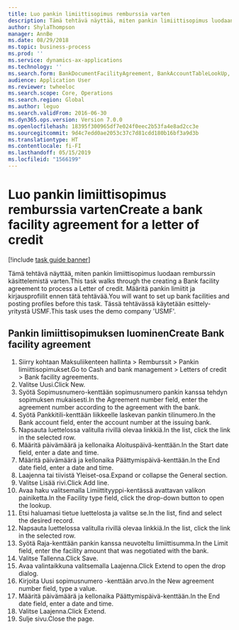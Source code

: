 ```yaml
---
title: Luo pankin limiittisopimus remburssia varten
description: Tämä tehtävä näyttää, miten pankin limiittisopimus luodaan remburssin käsittelemistä varten.
author: ShylaThompson
manager: AnnBe
ms.date: 08/29/2018
ms.topic: business-process
ms.prod: ''
ms.service: dynamics-ax-applications
ms.technology: ''
ms.search.form: BankDocumentFacilityAgreement, BankAccountTableLookUp, BankDocumentFacilityAgreementExtension, DefaultDashboard
audience: Application User
ms.reviewer: twheeloc
ms.search.scope: Core, Operations
ms.search.region: Global
ms.author: leguo
ms.search.validFrom: 2016-06-30
ms.dyn365.ops.version: Version 7.0.0
ms.openlocfilehash: 18395f300965df7e024f0eec2b53fa4e8ad2cc3e
ms.sourcegitcommit: 9d4c7edd0ae2053c37c7d81cdd180b16bf3a9d3b
ms.translationtype: HT
ms.contentlocale: fi-FI
ms.lasthandoff: 05/15/2019
ms.locfileid: "1566199"
---
```

# <a name="create-a-bank-facility-agreement-for-a-letter-of-credit"></a><span data-ttu-id="07f6e-103">Luo pankin limiittisopimus remburssia varten</span><span class="sxs-lookup"><span data-stu-id="07f6e-103">Create a bank facility agreement for a letter of credit</span></span>

[!include [task guide banner](../../includes/task-guide-banner.md)]

<span data-ttu-id="07f6e-104">Tämä tehtävä näyttää, miten pankin limiittisopimus luodaan remburssin käsittelemistä varten.</span><span class="sxs-lookup"><span data-stu-id="07f6e-104">This task walks through the creating a Bank facility agreement to process a Letter of credit.</span></span> <span data-ttu-id="07f6e-105">Määritä pankin limiitit ja kirjausprofiilit ennen tätä tehtävää.</span><span class="sxs-lookup"><span data-stu-id="07f6e-105">You will want to set up bank facilities and posting profiles before this task.</span></span>  <span data-ttu-id="07f6e-106">Tässä tehtävässä käytetään esittely-yritystä USMF.</span><span class="sxs-lookup"><span data-stu-id="07f6e-106">This task uses the demo company 'USMF'.</span></span>  


## <a name="create-bank-facility-agreement"></a><span data-ttu-id="07f6e-107">Pankin limiittisopimuksen luominen</span><span class="sxs-lookup"><span data-stu-id="07f6e-107">Create Bank facility agreement</span></span>
1. <span data-ttu-id="07f6e-108">Siirry kohtaan Maksuliikenteen hallinta > Remburssit > Pankin limiittisopimukset.</span><span class="sxs-lookup"><span data-stu-id="07f6e-108">Go to Cash and bank management > Letters of credit > Bank facility agreements.</span></span>
2. <span data-ttu-id="07f6e-109">Valitse Uusi.</span><span class="sxs-lookup"><span data-stu-id="07f6e-109">Click New.</span></span>
3. <span data-ttu-id="07f6e-110">Syötä Sopimusnumero-kenttään sopimusnumero pankin kanssa tehdyn sopimuksen mukaisesti.</span><span class="sxs-lookup"><span data-stu-id="07f6e-110">In the Agreement number field, enter the agreement number according to the agreement with the bank.</span></span>
4. <span data-ttu-id="07f6e-111">Syötä Pankkitili-kenttään liikkeelle laskevan pankin tilinumero.</span><span class="sxs-lookup"><span data-stu-id="07f6e-111">In the Bank account field, enter the account number at the issuing bank.</span></span>
5. <span data-ttu-id="07f6e-112">Napsauta luettelossa valitulla rivillä olevaa linkkiä.</span><span class="sxs-lookup"><span data-stu-id="07f6e-112">In the list, click the link in the selected row.</span></span>
6. <span data-ttu-id="07f6e-113">Määritä päivämäärä ja kellonaika Aloituspäivä-kenttään.</span><span class="sxs-lookup"><span data-stu-id="07f6e-113">In the Start date field, enter a date and time.</span></span>
7. <span data-ttu-id="07f6e-114">Määritä päivämäärä ja kellonaika Päättymispäivä-kenttään.</span><span class="sxs-lookup"><span data-stu-id="07f6e-114">In the End date field, enter a date and time.</span></span>
8. <span data-ttu-id="07f6e-115">Laajenna tai tiivistä Yleiset-osa.</span><span class="sxs-lookup"><span data-stu-id="07f6e-115">Expand or collapse the General section.</span></span>
9. <span data-ttu-id="07f6e-116">Valitse Lisää rivi.</span><span class="sxs-lookup"><span data-stu-id="07f6e-116">Click Add line.</span></span>
10. <span data-ttu-id="07f6e-117">Avaa haku valitsemalla Limiittityyppi-kentässä avattavan valikon painiketta.</span><span class="sxs-lookup"><span data-stu-id="07f6e-117">In the Facility type field, click the drop-down button to open the lookup.</span></span>
11. <span data-ttu-id="07f6e-118">Etsi haluamasi tietue luettelosta ja valitse se.</span><span class="sxs-lookup"><span data-stu-id="07f6e-118">In the list, find and select the desired record.</span></span>
12. <span data-ttu-id="07f6e-119">Napsauta luettelossa valitulla rivillä olevaa linkkiä.</span><span class="sxs-lookup"><span data-stu-id="07f6e-119">In the list, click the link in the selected row.</span></span>
13. <span data-ttu-id="07f6e-120">Syötä Raja-kenttään pankin kanssa neuvoteltu limiittisumma.</span><span class="sxs-lookup"><span data-stu-id="07f6e-120">In the Limit field, enter the facility amount that was negotiated with the bank.</span></span>
14. <span data-ttu-id="07f6e-121">Valitse Tallenna.</span><span class="sxs-lookup"><span data-stu-id="07f6e-121">Click Save.</span></span>
15. <span data-ttu-id="07f6e-122">Avaa valintaikkuna valitsemalla Laajenna.</span><span class="sxs-lookup"><span data-stu-id="07f6e-122">Click Extend to open the drop dialog.</span></span>
16. <span data-ttu-id="07f6e-123">Kirjoita Uusi sopimusnumero -kenttään arvo.</span><span class="sxs-lookup"><span data-stu-id="07f6e-123">In the New agreement number field, type a value.</span></span>
17. <span data-ttu-id="07f6e-124">Määritä päivämäärä ja kellonaika Päättymispäivä-kenttään.</span><span class="sxs-lookup"><span data-stu-id="07f6e-124">In the End date field, enter a date and time.</span></span>
18. <span data-ttu-id="07f6e-125">Valitse Laajenna.</span><span class="sxs-lookup"><span data-stu-id="07f6e-125">Click Extend.</span></span>
19. <span data-ttu-id="07f6e-126">Sulje sivu.</span><span class="sxs-lookup"><span data-stu-id="07f6e-126">Close the page.</span></span>


